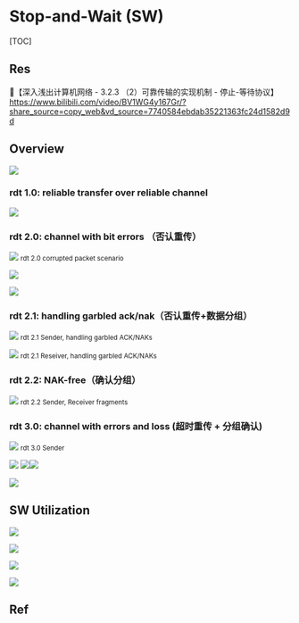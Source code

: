 # Stop-and-Wait (SW)

[TOC]



## Res
🔗【深入浅出计算机网络 - 3.2.3 （2）可靠传输的实现机制 - 停止-等待协议】 https://www.bilibili.com/video/BV1WG4y167Gr/?share_source=copy_web&vd_source=7740584ebdab35221363fc24d1582d9d



## Overview
![](../../../../../Assets/Pics/Screenshot%202023-06-16%20at%208.47.09%20PM.png)


### rdt 1.0: reliable transfer over reliable channel
![](../../../../../Assets/Pics/Screenshot%202022-11-20%20at%2010.27.32%20AM.png)


### rdt 2.0: channel with bit errors （否认重传）
![](../../../../../Assets/Pics/Screenshot%202022-11-20%20at%2010.29.42%20AM.png)
<small>rdt 2.0 corrupted packet scenario</small>

![](../../../../../Assets/Pics/Screenshot%202023-04-15%20at%209.57.30%20AM.png)

![](../../../../../Assets/Pics/Screenshot%202023-04-19%20at%2012.36.41%20PM.png)

### rdt 2.1: handling garbled ack/nak（否认重传+数据分组）
![](../../../../../Assets/Pics/Screenshot%202022-11-20%20at%2010.30.10%20AM.png)
<small>rdt 2.1 Sender, handling garbled ACK/NAKs</small>


![](../../../../../Assets/Pics/Screenshot%202022-11-20%20at%2010.30.20%20AM.png)
<small>rdt 2.1 Reseiver, handling garbled ACK/NAKs</small>


### rdt 2.2: NAK-free（确认分组）
![](../../../../../Assets/Pics/Screenshot%202022-11-20%20at%2010.32.54%20AM.png)
<small>rdt 2.2 Sender, Receiver fragments</small>


### rdt 3.0: channel with errors and loss (超时重传 + 分组确认)

![](../../../../../Assets/Pics/Screenshot%202022-11-20%20at%2010.33.57%20AM.png)
<small>rdt 3.0 Sender</small>


![](../../../../../Assets/Pics/Screenshot%202023-04-15%20at%209.57.41%20AM.png)
![](../../../../../Assets/Pics/Screenshot%202023-04-15%20at%209.58.00%20AM.png)![](../../../../../Assets/Pics/Screenshot%202023-04-15%20at%209.58.21%20AM.png)

![](../../../../../Assets/Pics/Screenshot%202023-04-15%20at%209.44.37%20AM.png)



## SW Utilization
![](../../../../../Assets/Pics/Screenshot%202023-04-19%20at%208.56.34%20AM.png)

![](../../../../../Assets/Pics/Screenshot%202023-04-15%20at%209.59.30%20AM.png)

![](../../../../../Assets/Pics/Screenshot%202023-06-16%20at%208.50.40%20PM.png)

![](../../../../../Assets/Pics/Screenshot%202023-06-16%20at%208.52.09%20PM.png)


## Ref

